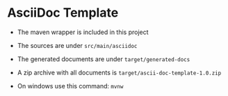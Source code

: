 # AsciiDoc Template

* The maven wrapper is included in this project
	
* The sources are under `src/main/asciidoc`

* The generated documents are under `target/generated-docs`

* A zip archive with all documents is `target/ascii-doc-template-1.0.zip`

* On windows use this command: `mvnw`